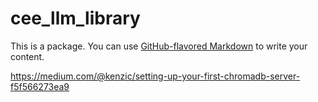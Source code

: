 # cee_llm_library

This is a package. You can use
[GitHub-flavored Markdown](https://guides.github.com/features/mastering-markdown/)
to write your content.

https://medium.com/@kenzic/setting-up-your-first-chromadb-server-f5f566273ea9